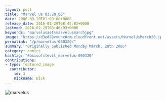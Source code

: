 ```yaml
---
layout: post
title: "Marvel Us 03.20.06"
date: 2006-03-20T01:00:00+0000
release_date: 2016-02-29T08:45:02+0000
lastmod: 2016-02-29T08:46:03+0000
keywords: "marvelusaetsmarvelusmarchjpg"
image: "https://d3e878vmunx8cm.cloudfront.net/assets/MarvelUsMarch20.jpg"
permalink: "/p/marvelus-060320/"
summary: "Originally published Monday March, 20th 2006"
category: comics
hashtag: "#axisofstevil_marvelus-060320"
contributions:
- type: featured_image
  contributor:
    id: 3
    nickname: Dick
---
```


![marvelus](https://d3e878vmunx8cm.cloudfront.net/assets/MarvelUsMarch20.jpg)
